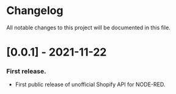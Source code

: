 # Changelog
All notable changes to this project will be documented in this file.

# [0.0.1] - 2021-11-22
### First release.
- First public release of unofficial Shopify API for NODE-RED.